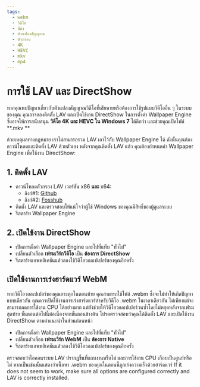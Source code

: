 ```yaml
---
tags:
  - webm
  - วิดีโอ
  - สีดำ
  - ตัวแปลงสัญญาณ
  - ตัวกรอง
  - 4K
  - HEVC
  - mkv
  - mp4
---
```


# การใช้ LAV และ DirectShow
หากคุณพบปัญหาเกี่ยวกับตัวแปลงสัญญาณวิดีโอที่เสียหายหรือต้องการใช้รูปแบบวิดีโออื่น ๆ ในระบบของคุณ คุณอาจลองติดตั้ง LAV และเปิดใช้งาน DirectShow ในการตั้งค่า Wallpaper Engine ซึ่งอาจให้การสนับสนุน **วิดีโอ 4K และ HEVC ใน Windows 7** ได้ดีกว่า และช่วยคุณเปิดไฟล์ **.mkv **

ด้วยเหตุผลทางกฎหมาย เราไม่สามารถรวม LAV เอาไว้กับ Wallpaper Engine ได้ ดังนั้นคุณต้องดาวน์โหลดและติดตั้ง LAV ด้วยตัวเอง หลังจากคุณติดตั้ง LAV แล้ว คุณต้องกำหนดค่า Wallpaper Engine เพื่อใช้งาน DirectShow:

## 1. ติดตั้ง LAV
* ดาวน์โหลดตัวกรอง LAV เวอร์ชัน x86 **และ** x64:
  * ลิงก์#1: [Github](https://github.com/Nevcairiel/LAVFilters/releases)
  * ลิงก์#2: [Fosshub](https://www.fosshub.com/LAV-Filters.html)
* ติดตั้ง LAV และตรวจสอบให้แน่ใจว่าผู้ใช้ Windows ของคุณมีสิทธิ์ของผู้ดูแลระบบ
* รีสตาร์ท Wallpaper Engine

## 2. เปิดใช้งาน DirectShow
* เปิดการตั้งค่า Wallpaper Engine และไปที่แท็บ "ทั่วไป"
* เปลี่ยนตัวเลือก **เฟรมเวิร์กวิดีโอ** เป็น **ต้องการ DirectShow**
* รีสตาร์ทแอพพลิเคชันแล้วลองใช้วิดีโอวอลเปเปอร์ของคุณอีกครั้ง

## เปิดใช้งานการเร่งฮาร์ดแวร์ WebM
หากวิดีโอวอลเปเปอร์ของคุณกระตุกในตอนท้าย คุณสามารถใช้ไฟล์ .webm ซึ่งจะไม่ทำให้เกิดปัญหาแบบเดียวกัน คุณควรเปิดใช้งานการเร่งฮาร์ดแวร์สำหรับวิดีโอ .webm ในเวลาเดียวกัน ไม่เพียงแต่จะสามารถลดการใช้งาน CPU ได้อย่างมาก แต่ยังช่วยให้วิดีโอวอลเปเปอร์วนซ้ำโดยไม่หยุดหลังจากเฟรมสุดท้าย ขั้นตอนต่อไปนี้ต่อเนื่องจากขั้นตอนข้างต้น โปรดตรวจสอบว่าคุณได้ติดตั้ง LAV และเปิดใช้งาน DirectShow ตามคำแนะนำในส่วนก่อนหน้า
* เปิดการตั้งค่า Wallpaper Engine และไปที่แท็บ "ทั่วไป"
* เปลี่ยนตัวเลือก **เฟรมเวิร์ก WebM** เป็น **ต้องการ Native**
* รีสตาร์ทแอพพลิเคชันแล้วลองใช้วิดีโอวอลเปเปอร์ของคุณอีกครั้ง

ตรวจสอบว่าไอคอนระบบ LAV ปรากฏขึ้นที่แถบงานหรือไม่ และการใช้งาน CPU เกือบเป็นศูนย์หรือไม่ หากเป็นเช่นนั้นแสดงว่าเนื้อหา .webm ของคุณในตอนนี้ถูกเร่งความเร็วด้วยฮาร์ดแวร์ If it does not seem to work, make sure all options are configured correctly and LAV is correctly installed.